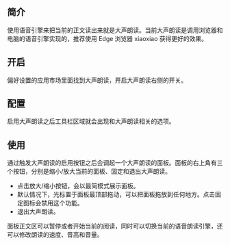 ## 简介

使用语音引擎来把当前的正文读出来就是大声朗读。当前大声朗读是调用浏览器和电脑的语音引擎实现的，推荐使用 Edge 浏览器 xiaoxiao 获得更好的效果。

## 开启

偏好设置的应用市场里面找到大声朗读，开启大声朗读右侧的开关。

## 配置

启用大声朗读之后工具栏区域就会出现和大声朗读相关的选项。

## 使用

通过触发大声朗读的启用按钮之后会调起一个大声朗读的面板。面板的右上角有三个按钮，分别是缩小/放大当前的面板、固定和退出大声朗读。

- 点击放大/缩小按钮，会以最简模式展示面板。
- 默认情况下，光标置于面板最顶部拖动，可以把面板拖放到任何地方。点击固定图标会禁用这个功能。
- 退出大声朗读。

面板正文区可以暂停或者开始当前的阅读，同时可以切换当前的语音朗读引擎，还可以修改朗读的速度、音高和音量。
